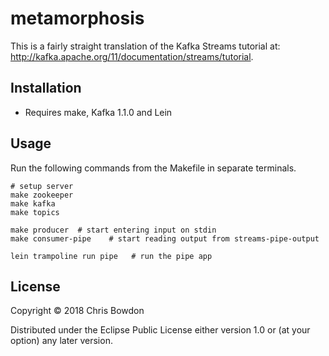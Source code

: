# metamorphosis

This is a fairly straight translation of the Kafka Streams tutorial at: http://kafka.apache.org/11/documentation/streams/tutorial.

## Installation

- Requires make, Kafka 1.1.0 and Lein

## Usage

Run the following commands from the Makefile in separate terminals.

```
# setup server
make zookeeper
make kafka
make topics

make producer  # start entering input on stdin
make consumer-pipe    # start reading output from streams-pipe-output

lein trampoline run pipe   # run the pipe app
```

## License

Copyright © 2018 Chris Bowdon

Distributed under the Eclipse Public License either version 1.0 or (at
your option) any later version.
